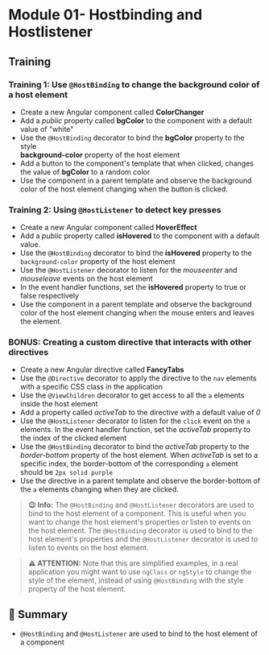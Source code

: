 # Module 01- Hostbinding and Hostlistener


## Training


### Training 1: Use `@HostBinding` to change the background color of a host element

- Create a new Angular component called
**ColorChanger**
- Add a _public_ property called **bgColor** to
the component with a default value of "white"
- Use the `@HostBinding` decorator to bind the **bgColor** property to the style  
**background-color** property of the host element
- Add a button to the component's template that when
clicked, changes the value of **bgColor** to a random color
- Use the component in a parent template and observe the background color of the host element changing when the button is clicked.


### Training 2: Using `@HostListener` to detect key presses

- Create a new Angular component called **HoverEffect**
- Add a _public_ property called **isHovered** to the component with a default value.
- Use the `@HostBinding` decorator to bind the **isHovered** property to the `background-color` property of the host element
- Use the `@HostListener` decorator to listen for the _mouseenter_ and _mouseleave_ events on the host element
- In the event handler functions, set the **isHovered** property to true or false respectively
- Use the component in a parent template and observe the background color of the host element changing when the mouse enters and leaves the element.

### BONUS:  Creating a custom directive that interacts with other directives

- Create a new Angular directive called **FancyTabs**
- Use the `@Directive` decorator to apply the directive to the `nav` elements with a specific CSS class in the application
- Use the `@ViewChildren` decorator to get access to all the `a` elements inside the host element
- Add a property called _activeTab_ to the directive with a default value of _0_
- Use the `@HostListener` decorator to listen for the `click` event on the `a` elements. In the event handler function, set the _activeTab_ property to the index of the clicked element
- Use the `@HostBinding` decorator to bind the _activeTab_ property to the _border-bottom_ property of the host element. When _activeTab_ is set to a specific index, the border-bottom of the corresponding `a` element should be `2px solid purple`
- Use the directive in a parent template and observe the border-bottom of the `a` elements changing when they are clicked.


> **😉 Info:** The `@HostBinding` and `@HostListener` decorators are used to bind to the host element of a component. This is useful when you want to change the host element's properties or listen to events on the host element. The `@HostBinding` decorator is used to bind to the host element's properties and the `@HostListener` decorator is used to listen to events on the host element.

>**:warning: ATTENTION:** Note that this are simplified examples, in a real application you might want to use `ngClass` or `ngStyle` to change the style of the element, instead of using `@HostBinding` with the style property of the host element.

## 📰 Summary

- `@HostBinding` and `@HostListener` are used to bind to the host element of a component

